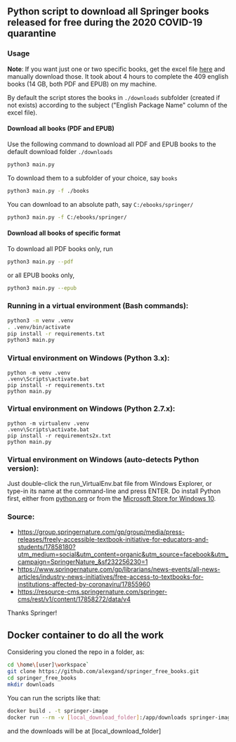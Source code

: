 ## Python script to download all Springer books released for free during the 2020 COVID-19 quarantine

### Usage
**Note**: If you want just one or two specific books, get the excel file [here](https://resource-cms.springernature.com/springer-cms/rest/v1/content/17858272/data/v4) and manually download those. It took about 4 hours to complete the 409 english books (14 GB, both PDF and EPUB) on my machine.

By default the script stores the books in `./downloads` subfolder (created if not exists) according to the subject ("English Package Name" column of the excel file).

#### Download all books (PDF and EPUB)
Use the following command to download all PDF and EPUB books to the default download folder `./downloads`
```bash
python3 main.py
```
To download them to a subfolder of your choice, say `books`
```bash
python3 main.py -f ./books
```
You can download to an absolute path, say `C:/ebooks/springer/`
```bash
python3 main.py -f C:/ebooks/springer/
```

#### Download all books of specific format
To download all PDF books only, run
```bash
python3 main.py --pdf
```
or all EPUB books only,
```bash
python3 main.py --epub
```

### Running in a virtual environment (Bash commands):

```bash
python3 -m venv .venv
. .venv/bin/activate
pip install -r requirements.txt
python3 main.py
```

### Virtual environment on Windows (Python 3.x):

```
python -m venv .venv
.venv\Scripts\activate.bat
pip install -r requirements.txt
python main.py
```

### Virtual environment on Windows (Python 2.7.x):
```
python -m virtualenv .venv
.venv\Scripts\activate.bat
pip install -r requirements2x.txt
python main.py
```

### Virtual environment on Windows (auto-detects Python version):
Just double-click the run_VirtualEnv.bat file from Windows Explorer,
or type-in its name at the command-line and press ENTER.
Do install Python first, either from [python.org](https://www.python.org/downloads/)
or from the [Microsoft Store for Windows 10](https://www.microsoft.com/el-gr/search?q=python).

### Source:
* https://group.springernature.com/gp/group/media/press-releases/freely-accessible-textbook-initiative-for-educators-and-students/17858180?utm_medium=social&utm_content=organic&utm_source=facebook&utm_campaign=SpringerNature_&sf232256230=1
* https://www.springernature.com/gp/librarians/news-events/all-news-articles/industry-news-initiatives/free-access-to-textbooks-for-institutions-affected-by-coronaviru/17855960
* https://resource-cms.springernature.com/springer-cms/rest/v1/content/17858272/data/v4

Thanks Springer!

## Docker container to do all the work

Considering you cloned the repo in a folder, as:
```bash
cd \home\[user]\workspace`
git clone https://github.com/alexgand/springer_free_books.git
cd springer_free_books
mkdir downloads
```

You can run the scripts like that:
```bash
docker build . -t springer-image
docker run --rm -v [local_download_folder]:/app/downloads springer-image
```

and the downloads will be at [local_download_folder]
